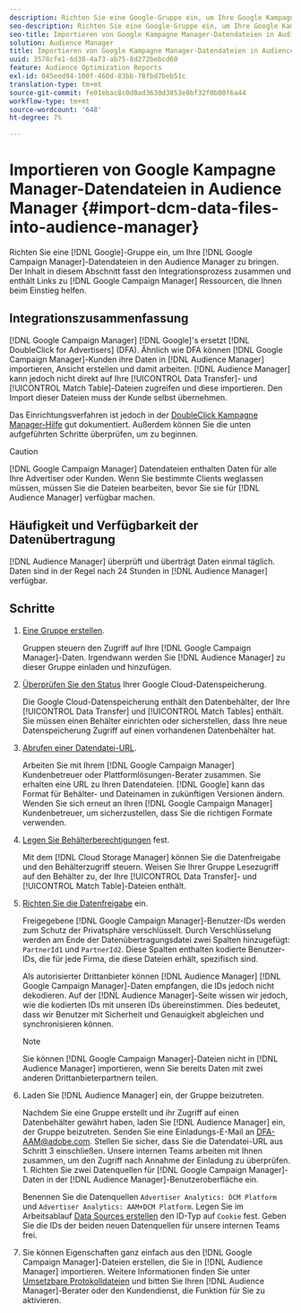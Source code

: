 ```yaml
---
description: Richten Sie eine Google-Gruppe ein, um Ihre Google Kampagne Manager-Datendateien in Audience Manager zu bringen. Der Inhalt in diesem Abschnitt fasst den Integrationsprozess zusammen und enthält Links zu Google Kampagne Manager-Ressourcen, die Ihnen beim Einstieg helfen.
seo-description: Richten Sie eine Google-Gruppe ein, um Ihre Google Kampagne Manager-Datendateien in Audience Manager zu bringen. Der Inhalt in diesem Abschnitt fasst den Integrationsprozess zusammen und enthält Links zu Google Kampagne Manager-Ressourcen, die Ihnen beim Einstieg helfen.
seo-title: Importieren von Google Kampagne Manager-Datendateien in Audience Manager
solution: Audience Manager
title: Importieren von Google Kampagne Manager-Datendateien in Audience Manager
uuid: 3578cfe1-6d30-4a73-ab75-8d272bebcd60
feature: Audience Optimization Reports
exl-id: 045eed94-100f-460d-83bb-78fbd7beb51c
translation-type: tm+mt
source-git-commit: fe01ebac8c0d0ad3630d3853e0bf32f0b00f6a44
workflow-type: tm+mt
source-wordcount: '648'
ht-degree: 7%

---
```


# Importieren von Google Kampagne Manager-Datendateien in Audience Manager {#import-dcm-data-files-into-audience-manager}

Richten Sie eine [!DNL Google]-Gruppe ein, um Ihre [!DNL Google Campaign Manager]-Datendateien in den Audience Manager zu bringen. Der Inhalt in diesem Abschnitt fasst den Integrationsprozess zusammen und enthält Links zu [!DNL Google Campaign Manager] Ressourcen, die Ihnen beim Einstieg helfen.

## Integrationszusammenfassung

[!DNL Google Campaign Manager] [!DNL Google]&#39;s ersetzt [!DNL DoubleClick for Advertisers] (DFA). Ähnlich wie DFA können [!DNL Google Campaign Manager]-Kunden ihre Daten in [!DNL Audience Manager] importieren, Ansicht erstellen und damit arbeiten. [!DNL Audience Manager] kann jedoch nicht direkt auf Ihre [!UICONTROL Data Transfer]- und [!UICONTROL Match Table]-Dateien zugreifen und diese importieren. Den Import dieser Dateien muss der Kunde selbst übernehmen.

Das Einrichtungsverfahren ist jedoch in der [DoubleClick Kampagne Manager-Hilfe](https://support.google.com/dcm/partner/answer/2941575?hl=en&amp;ref_topic=6107456) gut dokumentiert. Außerdem können Sie die unten aufgeführten Schritte überprüfen, um zu beginnen.

>[!CAUTION]
>
>[!DNL Google Campaign Manager] Datendateien enthalten Daten für alle Ihre Advertiser oder Kunden. Wenn Sie bestimmte Clients weglassen müssen, müssen Sie die Dateien bearbeiten, bevor Sie sie für [!DNL Audience Manager] verfügbar machen.

## Häufigkeit und Verfügbarkeit der Datenübertragung

[!DNL Audience Manager] überprüft und überträgt Daten einmal täglich. Daten sind in der Regel nach 24 Stunden in [!DNL Audience Manager] verfügbar.

## Schritte

1. [Eine Gruppe erstellen](https://support.google.com/dcm/partner/answer/3370419?hl=en&amp;ref_topic=6107456).

   Gruppen steuern den Zugriff auf Ihre [!DNL Google Campaign Manager]-Daten. Irgendwann werden Sie [!DNL Audience Manager] zu dieser Gruppe einladen und hinzufügen.

1. [Überprüfen Sie den Status](https://support.google.com/dcm/partner/answer/3370481?hl=en&amp;ref_topic=6107456) Ihrer Google Cloud-Datenspeicherung.

   Die Google Cloud-Datenspeicherung enthält den Datenbehälter, der Ihre [!UICONTROL Data Transfer] und [!UICONTROL Match Tables] enthält. Sie müssen einen Behälter einrichten oder sicherstellen, dass Ihre neue Datenspeicherung Zugriff auf einen vorhandenen Datenbehälter hat.

1. [Abrufen einer Datendatei-URL](https://support.google.com/dcm/partner/answer/3370482?hl=en&amp;ref_topic=6107456).

   Arbeiten Sie mit Ihrem [!DNL Google Campaign Manager] Kundenbetreuer oder Plattformlösungen-Berater zusammen. Sie erhalten eine URL zu Ihren Datendateien. [!DNL Google] kann das Format für Behälter- und Dateinamen in zukünftigen Versionen ändern. Wenden Sie sich erneut an Ihren [!DNL Google Campaign Manager] Kundenbetreuer, um sicherzustellen, dass Sie die richtigen Formate verwenden.

1. [Legen Sie Behälterberechtigungen](https://cloud.google.com/storage/docs/cloud-console?csw=1#_bucketpermission) fest.

   Mit dem [!DNL Cloud Storage Manager] können Sie die Datenfreigabe und den Behälterzugriff steuern. Weisen Sie Ihrer Gruppe Lesezugriff auf den Behälter zu, der Ihre [!UICONTROL Data Transfer]- und [!UICONTROL Match Table]-Dateien enthält.

1. [Richten Sie die Datenfreigabe](https://support.google.com/dcm/partner/answer/6206106?hl=en) ein.

   Freigegebene [!DNL Google Campaign Manager]-Benutzer-IDs werden zum Schutz der Privatsphäre verschlüsselt. Durch Verschlüsselung werden am Ende der Datenübertragungsdatei zwei Spalten hinzugefügt: `PartnerId1` und `PartnerId2`. Diese Spalten enthalten kodierte Benutzer-IDs, die für jede Firma, die diese Dateien erhält, spezifisch sind.

   Als autorisierter Drittanbieter können [!DNL Audience Manager] [!DNL Google Campaign Manager]-Daten empfangen, die IDs jedoch nicht dekodieren. Auf der [!DNL Audience Manager]-Seite wissen wir jedoch, wie die kodierten IDs mit unseren IDs übereinstimmen. Dies bedeutet, dass wir Benutzer mit Sicherheit und Genauigkeit abgleichen und synchronisieren können.

   >[!NOTE]
   >Sie können [!DNL Google Campaign Manager]-Dateien nicht in [!DNL Audience Manager] importieren, wenn Sie bereits Daten mit zwei anderen Drittanbieterpartnern teilen.

1. Laden Sie [!DNL Audience Manager] ein, der Gruppe beizutreten.

   Nachdem Sie eine Gruppe erstellt und ihr Zugriff auf einen Datenbehälter gewährt haben, laden Sie [!DNL Audience Manager] ein, der Gruppe beizutreten. Senden Sie eine Einladungs-E-Mail an DFA-AAM@adobe.com. Stellen Sie sicher, dass Sie die Datendatei-URL aus Schritt 3 einschließen. Unsere internen Teams arbeiten mit Ihnen zusammen, um den Zugriff nach Annahme der Einladung zu überprüfen. 1. Richten Sie zwei Datenquellen für [!DNL Google Campaign Manager]-Daten in der [!DNL Audience Manager]-Benutzeroberfläche ein.

   Benennen Sie die Datenquellen `Advertiser Analytics: DCM Platform` und `Advertiser Analytics: AAM+DCM Platform`. Legen Sie im Arbeitsablauf [Data Sources erstellen](../../../features/manage-datasources.md#create-data-source) den ID-Typ auf `Cookie` fest. Geben Sie die IDs der beiden neuen Datenquellen für unsere internen Teams frei.

1. Sie können Eigenschaften ganz einfach aus den [!DNL Google Campaign Manager]-Dateien erstellen, die Sie in [!DNL Audience Manager] importieren. Weitere Informationen finden Sie unter [Umsetzbare Protokolldateien](../../../integration/media-data-integration/actionable-log-files.md) und bitten Sie Ihren [!DNL Audience Manager]-Berater oder den Kundendienst, die Funktion für Sie zu aktivieren.
